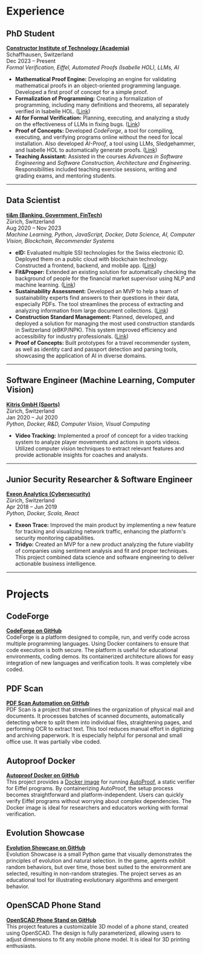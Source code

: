 # Experience

## PhD Student  
**[Constructor Institute of Technology (Academia)](https://se.constructor.ch/)**  
Schaffhausen, Switzerland  
Dec 2023 – Present  
*Formal Verification, Eiffel, Automated Proofs (Isabelle HOL), LLMs, AI*

- **Mathematical Proof Engine:** Developing an engine for validating mathematical proofs in an object-oriented programming language. Developed a first proof of concept for a simple proof.
- **Formalization of Programming:** Creating a formalization of programming, including many definitions and theorems, all separately verified in Isabelle HOL. ([Link](https://arxiv.org/abs/2502.17149v1))
- **AI for Formal Verification:** Planning, executing, and analyzing a study on the effectiveness of LLMs in fixing bugs. ([Link](https://arxiv.org/abs/2507.15822))
- **Proof of Concepts:** Developed *CodeForge*, a tool for compiling, executing, and verifying programs online without the need for local installation. Also developed *AI-Proof*, a tool using LLMs, Sledgehammer, and Isabelle HOL to automatically generate proofs. ([Link](https://github.com/reto-weber/CodeForge))
- **Teaching Assistant:** Assisted in the courses *Advances in Software Engineering* and *Software Construction, Architecture and Engineering*. Responsibilities included teaching exercise sessions, writing and grading exams, and mentoring students.

---

## Data Scientist  
**[ti&m (Banking, Government, FinTech)](https://www.ti8m.com)**  
Zürich, Switzerland  
Aug 2020 – Nov 2023  
*Machine Learning, Python, JavaScript, Docker, Data Science, AI, Computer Vision, Blockchain, Recommender Systems*

- **eID:** Evaluated multiple SSI technologies for the Swiss electronic ID. Deployed them on a public cloud with blockchain technology. Constructed a frontend, backend, and mobile app. ([Link](https://eid.admin.ch))
- **Fit&Proper:** Extended an existing solution for automatically checking the background of people for the financial market supervisor using NLP and machine learning. ([Link](https://www.ti8m.com/de/success-stories/digital-banking-and-finance/fma))
- **Sustainability Assessment:** Developed an MVP to help a team of sustainability experts find answers to their questions in their data, especially PDFs. The tool streamlines the process of extracting and analyzing information from large document collections.  ([Link](https://www.ti8m.com/en/success-stories/life-science-and-industry/sp-global))
- **Construction Standard Management:** Planned, developed, and deployed a solution for managing the most used construction standards in Switzerland (eBKP/NPK). This system improved efficiency and accessibility for industry professionals. ([Link](https://www.ti8m.com/en/success-stories/life-science-and-industry/crb))
- **Proof of Concepts:** Built prototypes for a travel recommender system, as well as identity card and passport detection and parsing tools, showcasing the application of AI in diverse domains.

---

## Software Engineer (Machine Learning, Computer Vision)  
**[Kitris GmbH (Sports)](https://www.kitris-sports.com/)**  
Zürich, Switzerland  
Jan 2020 – Jul 2020  
*Python, Docker, R&D, Computer Vision, Visual Computing*

- **Video Tracking:** Implemented a proof of concept for a video tracking system to analyze player movements and actions in sports videos. Utilized computer vision techniques to extract relevant features and provide actionable insights for coaches and analysts.

---

## Junior Security Researcher & Software Engineer  
**[Exeon Analytics (Cybersecurity)](https://exeon.com/)**  
Zürich, Switzerland  
Apr 2018 – Jun 2019  
*Python, Docker, Scala, React*

- **Exeon Trace:** Improved the main product by implementing a new feature for tracking and visualizing network traffic, enhancing the platform's security monitoring capabilities.
- **Tridyo:** Created an MVP for a new product analyzing the future viability of companies using sentiment analysis and fit and proper techniques. This project combined data science and software engineering to deliver actionable business intelligence.

---

# Projects
## CodeForge
[**CodeForge on GitHub**](https://github.com/reto-weber/CodeForge)  
CodeForge is a platform designed to compile, run, and verify code across multiple programming languages. Using Docker containers to ensure that code execution is both secure. The platform is useful for educational environments, coding demos. Its containerized architecture allows for easy integration of new languages and verification tools. It was completely vibe coded.

## PDF Scan
[**PDF Scan Automation on GitHub**](https://github.com/risajef/pdf_scan_automation)  
PDF Scan is a project that streamlines the organization of physical mail and documents. It processes batches of scanned documents, automatically detecting where to split them into individual files, straightening pages, and performing OCR to extract text. This tool reduces manual effort in digitizing and archiving paperwork. It is especially helpful for personal and small office use. It was partially vibe coded.

## Autoproof Docker
[**Autoproof Docker on GitHub**](https://github.com/reto-weber/autoproof_docker)  
This project provides a [Docker image](https://hub.docker.com/repository/docker/risajef/autoproof/general) for running [AutoProof](https://se.constructor.ch/reif-site/), a static verifier for Eiffel programs. By containerizing AutoProof, the setup process becomes straightforward and platform-independent. Users can quickly verify Eiffel programs without worrying about complex dependencies. The Docker image is ideal for researchers and educators working with formal verification.

## Evolution Showcase
[**Evolution Showcase on GitHub**](https://github.com/risajef/pygame)  
Evolution Showcase is a small Python game that visually demonstrates the principles of evolution and natural selection. In the game, agents exhibit random behaviors, but over time, those best suited to the environment are selected, resulting in non-random strategies. The project serves as an educational tool for illustrating evolutionary algorithms and emergent behavior.

## OpenSCAD Phone Stand
[**OpenSCAD Phone Stand on GitHub**](https://github.com/risajef/openscad_files)  
This project features a customizable 3D model of a phone stand, created using OpenSCAD. The design is fully parameterized, allowing users to adjust dimensions to fit any mobile phone model. It is ideal for 3D printing enthusiasts.